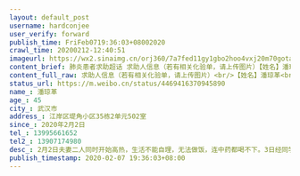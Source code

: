 ```yaml
---
layout: default_post
username: hardconjee
user_verify: forward
publish_time: FriFeb0719:36:03+08002020
crawl_time: 20200212-12:40:51
imageurl: https://wx2.sinaimg.cn/orj360/7a7fed11gy1gbo2hoo4vxj20m70gotaj.jpg
content_brief: 肺炎患者求助超话 求助人信息（若有相关化验单，请上传图片）【姓名】潘琼革【年龄】45【所在城市】武汉市【所在小区、社区】江岸区堤角小区35栋2单元502室【患病时间】2020年2月2日【联系方式】13995661652【其他紧急联系人】13907174980【病情描述】 2月2日夫妻二人同时开始高热，生活不 ...全文
content_full_raw: 求助人信息（若有相关化验单，请上传图片）<br/>【姓名】潘琼革<br/>【年龄】45<br/>【所在城市】武汉市<br/>【所在小区、社区】江岸区堤角小区35栋2单元502室<br/>【患病时间】2020年2月2日<br/>【联系方式】13995661652<br/>【其他紧急联系人】13907174980<br/>【病情描述】2月2日夫妻二人同时开始高热，生活不能自理，无法做饭，连中药都喝不下。3日经同学帮助在湖北省中山医院做核酸检测，二人均为阳性，CT显示肺部严重感染。一直打电话社区，社区让找120，120不接诊。各种平台都试过了，石沉大海。后安排进入社区隔离点，想转移至方舱被退回，说病情太重，不能收治。现在一百八十多斤的汉子已经高烧40度，半昏迷状态了。请大家广为传播，请党和政府给他们夫妻二人一个获得治疗的机会，不要让还年轻的他们倒在黎明到来之前！】
status_url: https://m.weibo.cn/status/4469416370945890
name_: 潘琼革
age_: 45
city_: 武汉市
address_: 江岸区堤角小区35栋2单元502室
since_: 2020年2月2日
tel_: 13995661652
tel2_: 13907174980
desc_: 2月2日夫妻二人同时开始高热，生活不能自理，无法做饭，连中药都喝不下。3日经同学帮助在湖北省中山医院做核酸检测，二人均为阳性，CT显示肺部严重感染。一直打电话社区，社区让找120，120不接诊。各种平台都试过了，石沉大海。后安排进入社区隔离点，想转移至方舱被退回，说病情太重，不能收治。现在一百八十多斤的汉子已经高烧40度，半昏迷状态了。请大家广为传播，请党和政府给他们夫妻二人一个获得治疗的机会，不要让还年轻的他们倒在黎明到来之前！】
publish_timestamp: 2020-02-07 19:36:03+08:00
---
```

